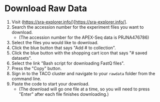 # Download Raw Data

1. Visit (https://sra-explorer.info/)[https://sra-explorer.info/].
2. Search the accession number for the experiment files you want to download.
   - (The accession number for the APEX-Seq data is PRJNA476786)
3. Select the files you would like to download.
4. Click the blue button that says "Add # to collection".
5. Click the blue button with the shopping cart icon that says "# saved datasets".
6. Select the link "Bash script for downloading FastQ files".
7. Press the "Copy" button.
8. Sign in to the TACO cluster and navigate to your `rawdata` folder from the command line.
9. Paste the code to start your download.
   - (The download will go one file at a time, so you will need to press "Enter" after each file 
     finishes downloading.) 
     
